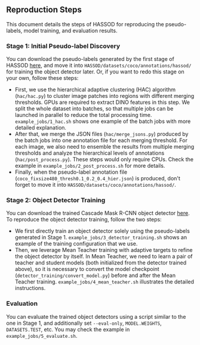 ## Reproduction Steps
This document details the steps of HASSOD for reproducing the pseudo-labels, model training, and evaluation results.

### Stage 1: Initial Pseudo-label Discovery
You can download the pseudo-labels generated by the first stage of HASSOD [here](https://drive.google.com/file/d/1-Q1rmIJPnjQDwAn9Ze-eW31UhFveakXq/view?usp=sharing), and move it into `HASSOD/datasets/coco/annotations/hassod/` for training the object detector later. Or, if you want to redo this stage on your own, follow these steps:
- First, we use the hierarchical adaptive clustering (HAC) algorithm (`hac/hac.py`) to cluster image patches into regions with different merging thresholds. GPUs are required to extract DINO features in this step. We split the whole dataset into batches, so that multiple jobs can be launched in parallel to reduce the total processing time. `example_jobs/1_hac.sh` shows one example of the batch jobs with more detailed explanation.
- After that, we merge the JSON files (`hac/merge_jsons.py`) produced by the batch jobs into one annotation file for each merging threshold. For each image, we also need to ensemble the results from multiple merging thresholds and analyze the hierarchical levels of annotations (`hac/post_process.py`). These steps would only require CPUs. Check the example in `example_jobs/2_post_process.sh` for more details.
- Finally, when the pseudo-label annotation file (`coco_fixsize480_thresh0.1_0.2_0.4_hier.json`) is produced, don't forget to move it into `HASSOD/datasets/coco/annotations/hassod/`.

### Stage 2: Object Detector Training
You can download the trained Cascade Mask R-CNN object detector [here](https://drive.google.com/file/d/1pZ1yP3cs-Ezrw3OVJxi4arUFkxQ8W5fo/view?usp=sharing). To reproduce the object detector training, follow the two steps:
- We first directly train an object detector solely using the pseudo-labels generated in Stage 1. `example_jobs/3_detector_training.sh` shows an example of the training configuration that we use.
- Then, we leverage Mean Teacher training with adaptive targets to refine the object detector by itself. In Mean Teacher, we need to learn a pair of teacher and student models (both initialized from the detector trained above), so it is necessary to convert the model checkpoint (`detector_training/convert_model.py`) before and after the Mean Teacher training. `example_jobs/4_mean_teacher.sh` illustrates the detailed instructions.

### Evaluation
You can evaluate the trained object detectors using a script similar to the one in Stage 1, and additionally set `--eval-only`, `MODEL.WEIGHTS`, `DATASETS.TEST`, etc. You may check the example in `example_jobs/5_evaluate.sh`.
